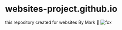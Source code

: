 # websites-project.github.io

this repository created for websites
By Mark
🦊
![fox](https://github.com/user-attachments/assets/6673d006-b89f-4e30-bae2-5471a069e72d)
